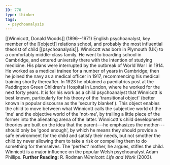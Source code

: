 ```yaml
---
ID: 778
type: thinker
tags: 
 - psychoanalysis
---
```


[[Winnicott, Donald Woods]]
(1896--1971) English psychoanalyst, key member of the
[[object]] relations school,
and probably the most influential theorist of child
[[psychoanalysis]]. Winnicott
was born in Plymouth (UK) to a comfortably middle-class family. He went
to boarding school in Cambridge, and entered university there with the
intention of studying medicine. His plans were interrupted by the
outbreak of World War I in 1914. He worked as a medical trainee for a
number of years in Cambridge; then he joined the navy as a medical
officer in 1917, recommencing his medical training shortly thereafter.
In 1923 he obtained a paediatrics post at the Paddington Green
Children's Hospital in London, where he worked for the next forty years.
It is for his work as a child psychoanalyst that Winnicott is best
known, particularly for his theory of the 'transitional object' (better
known in popular discourse as the 'security blanket'). This object
enables the child to move between what Winnicott calls the subjective
world of the 'me' and the objective world of the 'not-me', by trailing a
little piece of the former into the alienating arena of the latter.
Winnicott's child development theories are built on the idea that the
parent---he emphasizes the mother---should only be 'good enough', by
which he means they should provide a safe environment for the child and
satisfy their needs, but not smother the child by never allowing them to
take a risk or compelling them to do something for themselves. The
'perfect' mother, he argues, stifles the child. Winnicott is a major
influence on the popular Welsh psychoanalyst Adam Phillips.
**Further Reading:** R. Rodman *Winnicott: Life and Work* (2003).
